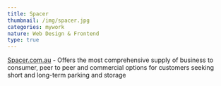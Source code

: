 ```yaml
---
title: Spacer
thumbnail: /img/spacer.jpg
categories: mywork
nature: Web Design & Frontend
type: true
---
```


  [Spacer.com.au](https://www.spacer.com.au/) - Offers the most comprehensive
  supply of business to consumer, peer to peer and commercial options for
  customers seeking short and long-term parking and storage

